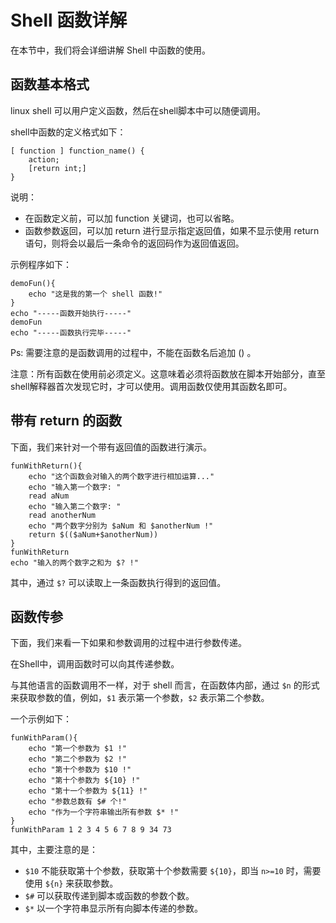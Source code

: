# Shell 函数详解

在本节中，我们将会详细讲解 Shell 中函数的使用。

## 函数基本格式

linux shell 可以用户定义函数，然后在shell脚本中可以随便调用。

shell中函数的定义格式如下：

```shell
[ function ] function_name() {
    action;
    [return int;]
}
```

说明：

 - 在函数定义前，可以加 function 关键词，也可以省略。
 - 函数参数返回，可以加 return 进行显示指定返回值，如果不显示使用 return 语句，则将会以最后一条命令的返回码作为返回值返回。


示例程序如下：

```shell
demoFun(){
    echo "这是我的第一个 shell 函数!"
}
echo "-----函数开始执行-----"
demoFun
echo "-----函数执行完毕-----"
```

Ps: 需要注意的是函数调用的过程中，不能在函数名后追加 () 。

注意：所有函数在使用前必须定义。这意味着必须将函数放在脚本开始部分，直至shell解释器首次发现它时，才可以使用。调用函数仅使用其函数名即可。


## 带有 return 的函数

下面，我们来针对一个带有返回值的函数进行演示。

```shell
funWithReturn(){
    echo "这个函数会对输入的两个数字进行相加运算..."
    echo "输入第一个数字: "
    read aNum
    echo "输入第二个数字: "
    read anotherNum
    echo "两个数字分别为 $aNum 和 $anotherNum !"
    return $(($aNum+$anotherNum))
}
funWithReturn
echo "输入的两个数字之和为 $? !"
```

其中，通过 `$?` 可以读取上一条函数执行得到的返回值。

## 函数传参

下面，我们来看一下如果和参数调用的过程中进行参数传递。

在Shell中，调用函数时可以向其传递参数。

与其他语言的函数调用不一样，对于 shell 而言，在函数体内部，通过 `$n` 的形式来获取参数的值，例如，`$1` 表示第一个参数，`$2` 表示第二个参数。

一个示例如下：

```shell
funWithParam(){
    echo "第一个参数为 $1 !"
    echo "第二个参数为 $2 !"
    echo "第十个参数为 $10 !"
    echo "第十个参数为 ${10} !"
    echo "第十一个参数为 ${11} !"
    echo "参数总数有 $# 个!"
    echo "作为一个字符串输出所有参数 $* !"
}
funWithParam 1 2 3 4 5 6 7 8 9 34 73
```

其中，主要注意的是：

 - `$10` 不能获取第十个参数，获取第十个参数需要 `${10}`，即当 `n>=10` 时，需要使用 `${n}` 来获取参数。
 - `$#` 可以获取传递到脚本或函数的参数个数。
 - `$*` 以一个字符串显示所有向脚本传递的参数。
